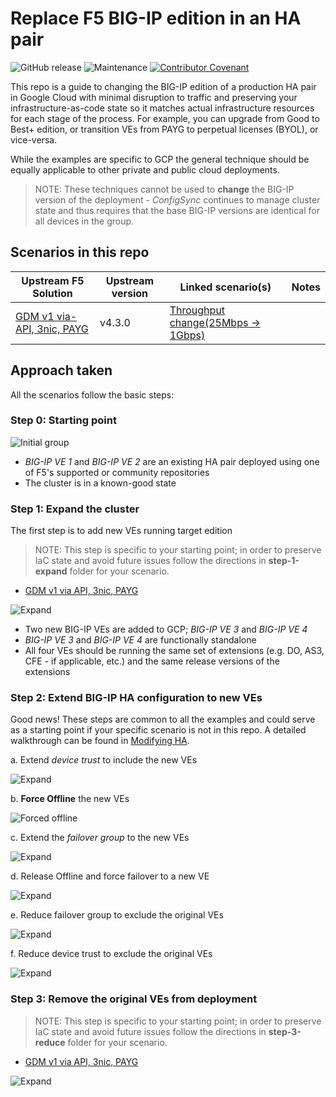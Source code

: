# Replace F5 BIG-IP edition in an HA pair

![GitHub release](https://img.shields.io/github/v/release/memes/f5-bigip-ha-replace-edition?sort=semver)
![Maintenance](https://img.shields.io/maintenance/yes/2023)
[![Contributor Covenant](https://img.shields.io/badge/Contributor%20Covenant-2.1-4baaaa.svg)](CODE_OF_CONDUCT.md)

This repo is a guide to changing the BIG-IP edition of a production HA pair in
Google Cloud with minimal disruption to traffic and preserving your infrastructure-as-code
state so it matches actual infrastructure resources for each stage of the process.
For example, you can upgrade from Good to Best+ edition, or transition VEs from
PAYG to perpetual licenses (BYOL), or vice-versa.

While the examples are specific to GCP the general technique should be equally
applicable to other private and public cloud deployments.

> NOTE: These techniques cannot be used to **change** the BIG-IP version of the
> deployment - *ConfigSync* continues to manage cluster state and thus requires
> that the base BIG-IP versions are identical for all devices in the group.

## Scenarios in this repo

|Upstream F5 Solution|Upstream version|Linked scenario(s)|Notes|
|-----------------|----------------|-------|-----|
|[GDM v1 via-API, 3nic, PAYG]|v4.3.0|[Throughput change(25Mbps -> 1Gbps)](GDMv1/supported/failover/same-net/via-api/3nic/existing-stack/payg/)||

## Approach taken

All the scenarios follow the basic steps:

### Step 0: Starting point

![Initial group](images/via-api/Initial%20group.png)

* *BIG-IP VE 1* and *BIG-IP VE 2* are an existing HA pair deployed using one of
   F5's supported or community repositories
* The cluster is in a known-good state

### Step 1: Expand the cluster

The first step is to add new VEs running target edition

> NOTE: This step is specific to your starting point; in order to preserve
> IaC state and avoid future issues follow the directions in **step-1-expand**
> folder for your scenario.

* [GDM v1 via API, 3nic, PAYG](GDMv1/supported/failover/same-net/via-api/3nic/existing-stack/payg/)

![Expand](images/via-api/Expanded%20group.png)

* Two new BIG-IP VEs are added to GCP; *BIG-IP VE 3* and *BIG-IP VE 4*
* *BIG-IP VE 3* and *BIG-IP VE 4* are functionally standalone
* All four VEs should be running the same set of extensions (e.g. DO, AS3,
   CFE - if applicable, etc.) and the same release versions of the extensions

### Step 2: Extend BIG-IP HA configuration to new VEs

Good news! These steps are common to all the examples and could serve as a
starting point if your specific scenario is not in this repo. A detailed
walkthrough can be found in [Modifying HA].

a. Extend *device trust* to include the new VEs

   ![Expand](images/via-api/Added%20to%20device%20trust%20group.png)

b. **Force Offline** the new VEs

   ![Forced offline](images/via-api/Forced%20offline.png)

c. Extend the *failover group* to the new VEs

   ![Expand](images/via-api/Added%20to%20failover%20group.png)

d. Release Offline and force failover to a new VE

   ![Expand](images/via-api/Force%20to%20standby.png)

e. Reduce failover group to exclude the original VEs

   ![Expand](images/via-api/Reduce%20failover%20group.png)

f. Reduce device trust to exclude the original VEs

   ![Expand](images/via-api/Reduce%20device%20trust.png)

### Step 3: Remove the original VEs from deployment

> NOTE: This step is specific to your starting point; in order to preserve
> IaC state and avoid future issues follow the directions in **step-3-reduce**
> folder for your scenario.

* [GDM v1 via API, 3nic, PAYG](GDMv1/supported/failover/same-net/via-api/3nic/existing-stack/payg/)

![Expand](images/via-api/Final%20group.png)

[GDM v1 via-API, 3nic, PAYG]: https://github.com/F5Networks/f5-google-gdm-templates/tree/v4.3.0/supported/failover/same-net/via-api/3nic/existing-stack/payg
[Modifying HA]: README.md

